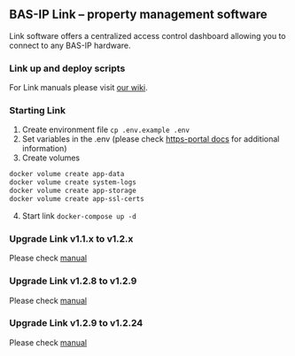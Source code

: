 ## BAS-IP Link – property management software

Link software offers a centralized access control dashboard allowing you to connect to any BAS-IP hardware.


### Link up and deploy scripts

For Link manuals please visit [our wiki]([https://wiki.bas-ip.com/basiplink/ru/bas-ip-link-2753556.html](https://wiki.bas-ip.com/basiplinken)).

### Starting Link
1. Create environment file `cp .env.example .env`
2. Set variables in the .env (please check [https-portal docs](https://hub.docker.com/r/steveltn/https-portal/) for additional information)
3. Create volumes 
```bash
docker volume create app-data
docker volume create system-logs
docker volume create app-storage
docker volume create app-ssl-certs
```
4. Start link `docker-compose up -d`

### Upgrade Link v1.1.x to v1.2.x

Please check [manual](./upgrade-link-v1.1.x)

### Upgrade Link v1.2.8 to v1.2.9

Please check [manual](./upgrade-link-v1.2.8-v1.2.9)

### Upgrade Link v1.2.9 to v1.2.24

Please check [manual](./upgrade-link-v1.2.9-v1.2.24)
